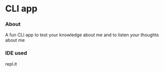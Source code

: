 # CLI app 

### **About**

A fun CLI app to test your knowledge about me and to listen your thoughts about me

### **IDE used**

repl.it
